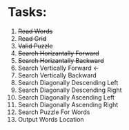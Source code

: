 # Tasks:

1. ~~Read Words~~
2. ~~Read Grid~~
3. ~~Valid Puzzle~~
4. ~~Search Horizantally Forward~~
5. ~~Search Horizantally Backward~~
6. Search Vertically Forward <-
7. Search Vertically Backward
8. Search Diagonally Descending Left
9. Search Diagonally Descending Right
10. Search Diagonally Ascending Left
11. Search Diagonally Ascending Right
12. Search Puzzle For Words
13. Output Words Location
